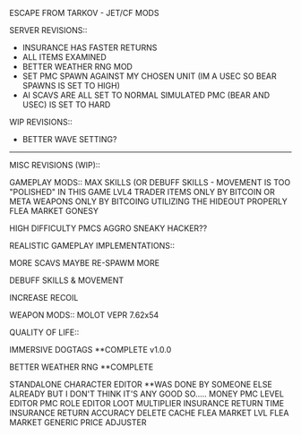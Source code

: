 
ESCAPE FROM TARKOV - JET/CF MODS

SERVER REVISIONS::
- INSURANCE HAS FASTER RETURNS
- ALL ITEMS EXAMINED
- BETTER WEATHER RNG MOD
- SET PMC SPAWN AGAINST MY CHOSEN UNIT
	(IM A USEC SO BEAR SPAWNS IS SET TO HIGH)
- AI
	SCAVS ARE ALL SET TO NORMAL
	SIMULATED PMC (BEAR AND USEC) IS SET TO HARD

WIP REVISIONS::
- BETTER WAVE SETTING?

-----

MISC REVISIONS (WIP)::

GAMEPLAY MODS::
	MAX SKILLS (OR DEBUFF SKILLS - MOVEMENT IS TOO "POLISHED" IN THIS GAME
	LVL4 TRADER ITEMS ONLY BY BITCOIN
		OR META WEAPONS ONLY BY BITCOING
			UTILIZING THE HIDEOUT PROPERLY
	FLEA MARKET GONESY

  HIGH DIFFICULTY PMCS
    AGGRO
    SNEAKY
    HACKER??


REALISTIC GAMEPLAY IMPLEMENTATIONS::

  MORE SCAVS
    MAYBE RE-SPAWM MORE

  DEBUFF SKILLS & MOVEMENT

  INCREASE RECOIL

WEAPON MODS::
	MOLOT VEPR 7.62x54

  
QUALITY OF LIFE::

  IMMERSIVE DOGTAGS **COMPLETE
		v1.0.0 
  
  BETTER WEATHER RNG **COMPLETE
  
  STANDALONE CHARACTER EDITOR **WAS DONE BY SOMEONE ELSE ALREADY BUT I DON'T THINK IT'S ANY GOOD SO.....
		MONEY
		PMC LEVEL EDITOR
		PMC ROLE EDITOR
		LOOT MULTIPLIER
		INSURANCE RETURN TIME
		INSURANCE RETURN ACCURACY
		DELETE CACHE
		FLEA MARKET LVL
		FLEA MARKET GENERIC PRICE ADJUSTER

